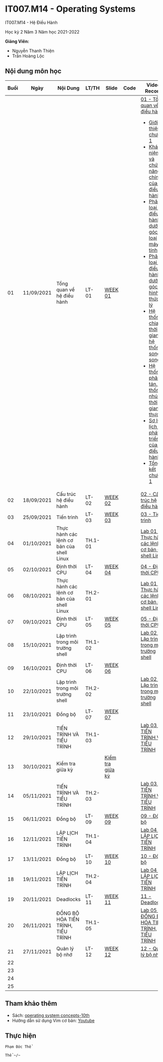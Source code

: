 # IT007.M14 - Operating Systems

IT007.M14 - Hệ Điều Hành

Học kỳ 2 Năm 3 Năm học 2021-2022 

**Giảng Viên:** 
- Nguyễn Thanh Thiện
- Trần Hoàng Lộc



## Nội dung môn học

| Buổi | Ngày | Nội Dung | LT/TH | Slide | Code | Video Record |
| ----- | ----- | ----- | ----- | ----- | ----- | ----- |
| 01 | 11/09/2021 | Tổng quan về hệ điều hành | LT-01 | [WEEK 01](https://github.com/PhamThe-KHDL/IT007.M14-Operating-Systems/tree/main/L%C3%9D%20THUY%E1%BA%BET/WEEK%2001%20-%2011-09-2021) |  | [01 - Tổng quan về hệ điều hành](https://youtu.be/yxsLU9dN3a0) <br /> <ul><li> [Giới thiệu chương 1](https://www.youtube.com/watch?v=FCj925p1MY8) </li><li> [Khái niệm và chức năng chính của hệ điều hành](https://www.youtube.com/watch?v=YsWc2oHnd4E) </li><li> [Phân loại hệ điều hành dưới góc độ loại máy tính](https://www.youtube.com/watch?v=PyVr-DkXbMo) </li><li> [Phân loại hệ điều hành dưới góc độ hình thức xử lý](https://www.youtube.com/watch?v=rHgMyeZ-Ygg) </li><li> [Hệ thống chia sẻ thời gian, hệ thống song song](https://www.youtube.com/watch?v=O49LrhqNe4Q) </li><li> [Hệ thống phân tán, hệ thống nhúng thời gian thực](https://www.youtube.com/watch?v=GpExvZObmM8) </li><li> [Sơ lược lịch sử phát triền của hệ điều hành](https://www.youtube.com/watch?v=oMsBkSmTfM4) </li><li> [Tổng kết chương 1](https://www.youtube.com/watch?v=suraIheit4I) </li></ul>|
| 02 | 18/09/2021 | Cấu trúc hệ điều hành | LT-02 | [WEEK 02](https://github.com/PhamThe-KHDL/IT007.M14-Operating-Systems/tree/main/L%C3%9D%20THUY%E1%BA%BET/WEEK%2002%20-%2018-09-2021) |  | [02 - Cấu trúc hệ điều hành](https://youtu.be/U1z_AQX2gZQ) |
| 03 | 25/09/2021 | Tiến trình | LT-03 | [WEEK 03]() |  | [03 - Tiến trình](https://youtu.be/61C2tIjESlg) |
| 04 | 01/10/2021 | Thực hành các lệnh cơ bản của shell Linux | TH.1-01 |  |  | [Lab 01 - Thực hành các lệnh cơ bản của shell Linux](https://youtu.be/DIRr0meqOck) |
| 05 | 02/10/2021 | Định thời CPU | LT-04 | [WEEK 04]() |  | [04 - Định thời CPU](https://youtu.be/HezNmQCpudY) |
| 06 | 08/10/2021 | Thực hành các lệnh cơ bản của shell Linux | TH.2-01 |  |  | [Lab 01 - Thực hành các lệnh cơ bản của shell Linux](https://youtu.be/K0RHZguSOBg) |
| 07 | 09/10/2021 | Định thời CPU | LT-05 | [WEEK 05]() |  | [05 - Định thời CPU](https://youtu.be/3hOTrYMF3G8) |
| 08 | 15/10/2021 | Lập trình trong môi trường shell | TH.1-02 |  |  | [Lab 02 - Lập trình trong môi trường shell](https://youtu.be/d6MpGmhpJgU) |
| 09 | 16/10/2021 | Định thời CPU | LT-06 | [WEEK 06]() |  |  |
| 10 | 22/10/2021 | Lập trình trong môi trường shell | TH.2-02 |  |  | [Lab 02 - Lập trình trong môi trường shell](https://youtu.be/PZJuWkNKLPs) |
| 11 | 23/10/2021 | Đồng bộ | LT-07 | [WEEK 07]() |  |  |
| 12 | 29/10/2021 | TIẾN TRÌNH VÀ TIỂU TRÌNH | TH.1-03 |  |  | [Lab 03 - TIẾN TRÌNH VÀ TIỂU TRÌNH](https://youtu.be/NQNnZDa5adA) |
| 13 | 30/10/2021 | Kiểm tra giữa kỳ |  | [Kiểm tra giữa kỳ](https://github.com/PhamThe-KHDL/IT007.M14-Operating-Systems/tree/main/TH%E1%BB%B0C%20H%C3%80NH/CLASS/Ki%E1%BB%83m%20tra%20gi%E1%BB%AF%20k%E1%BB%B3) |  |  |
| 14 | 05/11/2021 | TIẾN TRÌNH VÀ TIỂU TRÌNH | TH.2-03 |  |  | [Lab 03 - TIẾN TRÌNH VÀ TIỂU TRÌNH](https://youtu.be/tOZgfktiomg) |
| 15 | 06/11/2021 | Đồng bộ | LT-09 | [WEEK 09]() |  | [09 - Đồng bộ](https://youtu.be/51b757zP8s8) |
| 16 | 12/11/2021 | LẬP LỊCH TIẾN TRÌNH | TH.1-04 |  |  | [Lab 04 - LẬP LỊCH TIẾN TRÌNH](https://youtu.be/02toLd22_6c) |
| 17 | 13/11/2021 | Đồng bộ | LT-10 | [WEEK 10]() |  | [10 - Đồng bộ](https://youtu.be/9o6q7KremY4) |
| 18 | 19/11/2021 | LẬP LỊCH TIẾN TRÌNH | TH.2-04 |  |  | [Lab 04 - LẬP LỊCH TIẾN TRÌNH](https://youtu.be/bAImGcr8P1c) |
| 19 | 20/11/2021 | Deadlocks | LT-11 | [WEEK 11]() |  | [11 - Deadlocks](https://youtu.be/rz7pWUFR0Dk) |
| 20 | 26/11/2021 | ĐỒNG BỘ HÓA TIẾN TRÌNH, TIỂU TRÌNH | TH.1-05 |  |  | [Lab 05 - ĐỒNG BỘ HÓA TIẾN TRÌNH, TIỂU TRÌNH](https://youtu.be/h5NwtOOeZ9o) |
| 21 | 27/11/2021 | Quản lý bộ nhớ | LT-12 | [WEEK 12]() |  | [12 - Quản lý bộ nhớ](https://youtu.be/135JYuDcp00) |
| 22 |  |  |  |  |  |  |
| 23 |  |  |  |  |  |  |
| 24 |  |  |  |  |  |  |
| 25 |  |  |  |  |  |  |



## Tham khảo thêm

- Sách: [operating system concepts-10th](https://archive.org/details/operating-system-concepts-10th/mode/2up)
- Hướng dẫn sử dụng Vim cơ bản: [Youtube](https://www.youtube.com/playlist?list=PLadHcCIClRifMtZ4MVt41ptuN2v_VolHU)



## Thực hiện

```
Phạm Đức Thể

Thể ~/~
```


